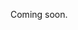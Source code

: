Coming soon.

<!--
  @todo
  Explain:
  - The high-level moderation workflow (draft > ready_for_validation > accepted/rejected > deleted) => Maybe link to a separate guide for this?
  - How to publish when creating
  - How to publish when updating or via separate endpoint
  - How to publish on a defined datetime in the future (using availableFrom)
  - Explain that the place will be published forever (calendarType permanent) or until its endDate (calendarType periodic)
  - Permissions: Who can publish a place? Who can approve/reject a place?
-->
